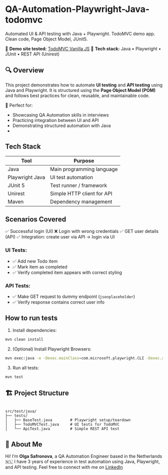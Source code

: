 # QA-Automation-Playwright-Java-todomvcAutomated UI &amp; API testing with Java + Playwright. TodoMVC demo app. Clean code, Page Object Model, JUnit5.📍 **Demo site tested:** [TodoMVC Vanilla JS](https://demo.playwright.dev/todomvc)🚀 **Tech stack:** Java • Playwright • JUnit • REST API (Unirest)## 🔍 OverviewThis project demonstrates how to automate **UI testing** and **API testing** using Java and Playwright.It is structured using the **Page Object Model (POM)** and follows best practices for clean, reusable, and maintainable code.🎯 Perfect for:- Showcasing QA Automation skills in interviews- Practicing integration between UI and API- Demonstrating structured automation with Java-## Tech Stack| Tool            | Purpose                ||-----------------|------------------------|| Java            | Main programming language || Playwright Java | UI test automation     || JUnit 5         | Test runner / framework || Unirest         | Simple HTTP client for API || Maven           | Dependency management   |## Scenarios Covered✅ Successful login (UI)❌ Login with wrong credentials✅ GET user details (API)✅ Integration: create user via API → login via UI### UI Tests:- ✅ Add new Todo item- ✅ Mark item as completed- ✅ Verify completed item appears with correct styling### API Tests:- ✅ Make GET request to dummy endpoint (`jsonplaceholder`)- ✅ Verify response contains correct user info## How to run tests1. Install dependencies:```bashmvn clean install````2. (Optional) Install Playwright Browsers:```bashmvn exec:java -e -Dexec.mainClass=com.microsoft.playwright.CLI -Dexec.args="install"```3. Run all tests:```bashmvn test```## 🏗️ Project Structure```src/test/java/├── tests/│   ├── BaseTest.java        # Playwright setup/teardown│   ├── TodoMVCTest.java     # UI tests for TodoMVC│   └── ApiTest.java         # Simple REST API test````## 👤 About MeHi! I’m **Olga Safronova**, a QA Automation Engineer based in the Netherlands 🇳🇱I have 3 years of experience in test automation using Java, Playwright, and API testing.Feel free to connect with me on [LinkedIn](https://www.linkedin.com/in/safronova-olga/)